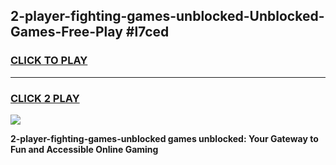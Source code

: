 
## 2-player-fighting-games-unblocked-Unblocked-Games-Free-Play #l7ced
<h3>
<a href="https://us.freeplayer.one?title=2-player-fighting-games-unblocked&ref=9M">CLICK TO PLAY</a></h3>
<hr>

<h3>
<a href="https://us.freeplayer.one?title=2-player-fighting-games-unblocked&ref=9M">CLICK 2 PLAY</a>
  
</h3>

<a href="https://us.freeplayer.one?title=2-player-fighting-games-unblocked&ref=9M"><img src="https://clearcache.store/games.png"></a>


**2-player-fighting-games-unblocked games unblocked: Your Gateway to Fun and Accessible Online Gaming**
